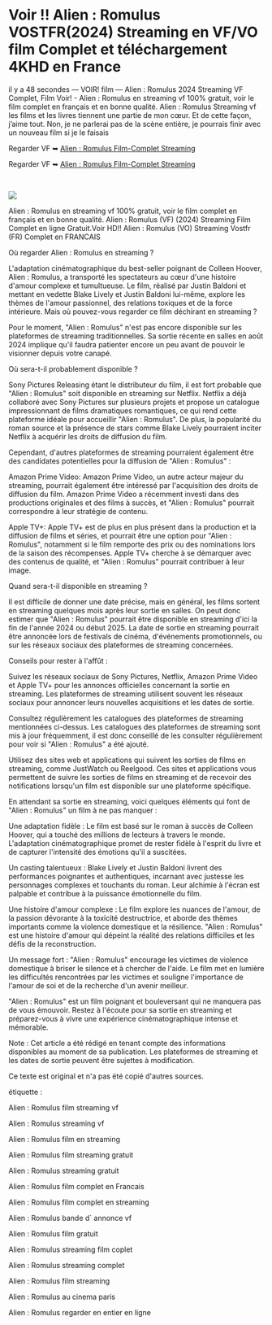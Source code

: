 # Voir !! Alien : Romulus VOSTFR(2024) Streaming en VF/VO film Complet et téléchargement 4KHD en France

il y a 48 secondes — VOIR! film — Alien : Romulus 2024 Streaming VF Complet, Film Voir! - Alien : Romulus en streaming vf 100% gratuit, voir le film complet en français et en bonne qualité. Alien : Romulus Streaming vf les films et les livres tiennent une partie de mon cœur. Et de cette façon, j’aime tout. Non, je ne parlerai pas de la scène entière, je pourrais finir avec un nouveau film si je le faisais

Regarder VF ➥ [Alien : Romulus Film-Complet Streaming](https://cine.yeshq.biz/fr/movie/945961)

Regarder VF ➥ [Alien : Romulus Film-Complet Streaming](https://cine.yeshq.biz/fr/movie/945961)

</br>
<p dir="auto"><a href="https://cine.yeshq.biz/fr/movie/945961" title="PLAY NOW" rel="nofollow"><img src="https://i.imgur.com/jhNGoEt.gif" style="max-width: 100%;"></a></p>


Alien : Romulus en streaming vf 100% gratuit, voir le film complet en français et en bonne qualité. Alien : Romulus (VF) (2024) Streaming Film Complet en ligne Gratuit.Voir HD!! Alien : Romulus (VO) Streaming Vostfr (FR) Complet en FRANCAIS

Où regarder Alien : Romulus en streaming ?

L'adaptation cinématographique du best-seller poignant de Colleen Hoover, Alien : Romulus, a transporté les spectateurs au cœur d'une histoire d'amour complexe et tumultueuse. Le film, réalisé par Justin Baldoni et mettant en vedette Blake Lively et Justin Baldoni lui-même, explore les thèmes de l'amour passionnel, des relations toxiques et de la force intérieure. Mais où pouvez-vous regarder ce film déchirant en streaming ?

Pour le moment, "Alien : Romulus" n'est pas encore disponible sur les plateformes de streaming traditionnelles. Sa sortie récente en salles en août 2024 implique qu'il faudra patienter encore un peu avant de pouvoir le visionner depuis votre canapé.

Où sera-t-il probablement disponible ?

Sony Pictures Releasing étant le distributeur du film, il est fort probable que "Alien : Romulus" soit disponible en streaming sur Netflix. Netflix a déjà collaboré avec Sony Pictures sur plusieurs projets et propose un catalogue impressionnant de films dramatiques romantiques, ce qui rend cette plateforme idéale pour accueillir "Alien : Romulus". De plus, la popularité du roman source et la présence de stars comme Blake Lively pourraient inciter Netflix à acquérir les droits de diffusion du film.

Cependant, d'autres plateformes de streaming pourraient également être des candidates potentielles pour la diffusion de "Alien : Romulus" :

Amazon Prime Video: Amazon Prime Video, un autre acteur majeur du streaming, pourrait également être intéressé par l'acquisition des droits de diffusion du film. Amazon Prime Video a récemment investi dans des productions originales et des films à succès, et "Alien : Romulus" pourrait correspondre à leur stratégie de contenu.

Apple TV+: Apple TV+ est de plus en plus présent dans la production et la diffusion de films et séries, et pourrait être une option pour "Alien : Romulus", notamment si le film remporte des prix ou des nominations lors de la saison des récompenses. Apple TV+ cherche à se démarquer avec des contenus de qualité, et "Alien : Romulus" pourrait contribuer à leur image.

Quand sera-t-il disponible en streaming ?

Il est difficile de donner une date précise, mais en général, les films sortent en streaming quelques mois après leur sortie en salles. On peut donc estimer que "Alien : Romulus" pourrait être disponible en streaming d'ici la fin de l'année 2024 ou début 2025. La date de sortie en streaming pourrait être annoncée lors de festivals de cinéma, d'événements promotionnels, ou sur les réseaux sociaux des plateformes de streaming concernées.

Conseils pour rester à l'affût :

Suivez les réseaux sociaux de Sony Pictures, Netflix, Amazon Prime Video et Apple TV+ pour les annonces officielles concernant la sortie en streaming. Les plateformes de streaming utilisent souvent les réseaux sociaux pour annoncer leurs nouvelles acquisitions et les dates de sortie.

Consultez régulièrement les catalogues des plateformes de streaming mentionnées ci-dessus. Les catalogues des plateformes de streaming sont mis à jour fréquemment, il est donc conseillé de les consulter régulièrement pour voir si "Alien : Romulus" a été ajouté.

Utilisez des sites web et applications qui suivent les sorties de films en streaming, comme JustWatch ou Reelgood. Ces sites et applications vous permettent de suivre les sorties de films en streaming et de recevoir des notifications lorsqu'un film est disponible sur une plateforme spécifique.

En attendant sa sortie en streaming, voici quelques éléments qui font de "Alien : Romulus" un film à ne pas manquer :

Une adaptation fidèle : Le film est basé sur le roman à succès de Colleen Hoover, qui a touché des millions de lecteurs à travers le monde. L'adaptation cinématographique promet de rester fidèle à l'esprit du livre et de capturer l'intensité des émotions qu'il a suscitées.

Un casting talentueux : Blake Lively et Justin Baldoni livrent des performances poignantes et authentiques, incarnant avec justesse les personnages complexes et touchants du roman. Leur alchimie à l'écran est palpable et contribue à la puissance émotionnelle du film.

Une histoire d'amour complexe : Le film explore les nuances de l'amour, de la passion dévorante à la toxicité destructrice, et aborde des thèmes importants comme la violence domestique et la résilience. "Alien : Romulus" est une histoire d'amour qui dépeint la réalité des relations difficiles et les défis de la reconstruction.

Un message fort : "Alien : Romulus" encourage les victimes de violence domestique à briser le silence et à chercher de l'aide. Le film met en lumière les difficultés rencontrées par les victimes et souligne l'importance de l'amour de soi et de la recherche d'un avenir meilleur.

"Alien : Romulus" est un film poignant et bouleversant qui ne manquera pas de vous émouvoir. Restez à l'écoute pour sa sortie en streaming et préparez-vous à vivre une expérience cinématographique intense et mémorable.

Note : Cet article a été rédigé en tenant compte des informations disponibles au moment de sa publication. Les plateformes de streaming et les dates de sortie peuvent être sujettes à modification.

Ce texte est original et n'a pas été copié d'autres sources.

étiquette :

Alien : Romulus film streaming vf

Alien : Romulus streaming vf

Alien : Romulus film en streaming

Alien : Romulus film streaming gratuit

Alien : Romulus streaming gratuit

Alien : Romulus film complet en Francais

Alien : Romulus film complet en streaming

Alien : Romulus bande d` annonce vf

Alien : Romulus film gratuit

Alien : Romulus streaming film coplet

Alien : Romulus streaming complet

Alien : Romulus film streaming

Alien : Romulus au cinema paris

Alien : Romulus regarder en entier en ligne
